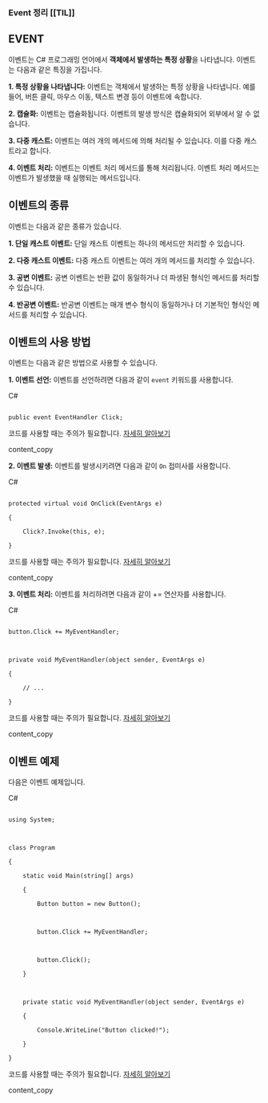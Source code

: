 ### Event 정리 [[TIL]]

## EVENT

  

이벤트는 C# 프로그래밍 언어에서 **객체에서 발생하는 특정 상황**을 나타냅니다. 이벤트는 다음과 같은 특징을 가집니다.

  

**1. 특정 상황을 나타냅니다:** 이벤트는 객체에서 발생하는 특정 상황을 나타냅니다. 예를 들어, 버튼 클릭, 마우스 이동, 텍스트 변경 등이 이벤트에 속합니다.

  

**2. 캡슐화:** 이벤트는 캡슐화됩니다. 이벤트의 발생 방식은 캡슐화되어 외부에서 알 수 없습니다.

  

**3. 다중 캐스트:** 이벤트는 여러 개의 메서드에 의해 처리될 수 있습니다. 이를 다중 캐스트라고 합니다.

  

**4. 이벤트 처리:** 이벤트는 이벤트 처리 메서드를 통해 처리됩니다. 이벤트 처리 메서드는 이벤트가 발생했을 때 실행되는 메서드입니다.

  

## 이벤트의 종류

  

이벤트는 다음과 같은 종류가 있습니다.

  

**1. 단일 캐스트 이벤트:** 단일 캐스트 이벤트는 하나의 메서드만 처리할 수 있습니다.

  

**2. 다중 캐스트 이벤트:** 다중 캐스트 이벤트는 여러 개의 메서드를 처리할 수 있습니다.

  

**3. 공변 이벤트:** 공변 이벤트는 반환 값이 동일하거나 더 파생된 형식인 메서드를 처리할 수 있습니다.

  

**4. 반공변 이벤트:** 반공변 이벤트는 매개 변수 형식이 동일하거나 더 기본적인 형식인 메서드를 처리할 수 있습니다.

  

## 이벤트의 사용 방법

  

이벤트는 다음과 같은 방법으로 사용할 수 있습니다.

  

**1. 이벤트 선언:** 이벤트를 선언하려면 다음과 같이 `event` 키워드를 사용합니다.

  

C#

  

```

public event EventHandler Click;

```

  

코드를 사용할 때는 주의가 필요합니다. [자세히 알아보기](https://bard.google.com/faq#coding)

  

content_copy

  

**2. 이벤트 발생:** 이벤트를 발생시키려면 다음과 같이 `On` 접미사를 사용합니다.

  

C#

  

```

protected virtual void OnClick(EventArgs e)

{

    Click?.Invoke(this, e);

}

```

  

코드를 사용할 때는 주의가 필요합니다. [자세히 알아보기](https://bard.google.com/faq#coding)

  

content_copy

  

**3. 이벤트 처리:** 이벤트를 처리하려면 다음과 같이 += 연산자를 사용합니다.

  

C#

  

```

button.Click += MyEventHandler;

  

private void MyEventHandler(object sender, EventArgs e)

{

    // ...

}

```

  

코드를 사용할 때는 주의가 필요합니다. [자세히 알아보기](https://bard.google.com/faq#coding)

  

content_copy

  

## 이벤트 예제

  

다음은 이벤트 예제입니다.

  

C#

  

```

using System;

  

class Program

{

    static void Main(string[] args)

    {

        Button button = new Button();

  

        button.Click += MyEventHandler;

  

        button.Click();

    }

  

    private static void MyEventHandler(object sender, EventArgs e)

    {

        Console.WriteLine("Button clicked!");

    }

}

```

  

코드를 사용할 때는 주의가 필요합니다. [자세히 알아보기](https://bard.google.com/faq#coding)

  

content_copy